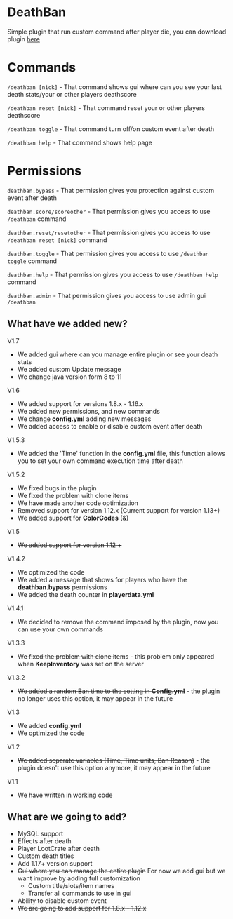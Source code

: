 # DeathBan

  Simple plugin that run custom command after player die, you can download plugin [here](https://www.spigotmc.org/resources/deathban.91723/)
  
# Commands
  `/deathban [nick]` - That command shows gui where can you see your last death stats/your or other players deathscore
  
  `/deathban reset [nick]` - That command reset your or other players deathscore

  `/deathban toggle` - That command turn off/on custom event after death
  
  `/deathban help` - That command shows help page

# Permissions
  `deathban.bypass` - That permission gives you protection against custom event after death

  `deathban.score/scoreother` - That permission gives you access to use `/deathban` command

  `deathban.reset/resetother` - That permission gives you access to use `/deathban reset [nick]` command

  `deathban.toggle` - That permission gives you access to use `/deathban toggle` command

  `deathban.help` - That permission gives you access to use `/deathban help` command

  `deathban.admin` - That permission gives you access to use admin gui `/deathban` 

## What have we added new?
V1.7
  * We added gui where can you manage entire plugin or see your death stats
  * We added custom Update message
  * We change java version form 8 to 11

V1.6
  * We added support for versions 1.8.x - 1.16.x 
  * We added new permissions, and new commands
  * We change **config.yml** adding new messages
  * We added access to enable or disable custom event after death

V1.5.3
  * We added the 'Time' function in the **config.yml** file, this function allows you to set your own     command execution time after death

V1.5.2
  * We fixed bugs in the plugin
  * We fixed the problem with clone items
  * We have made another code optimization
  * Removed support for version 1.12.x (Current support for version 1.13+)
  * We added support for **ColorCodes** (&)

V1.5
  * ~~We added support for version 1.12 +~~

V1.4.2
  * We optimized the code 
  * We added a message that shows for players who have the **deathban.bypass** permissions 
  * We added the death counter in **playerdata.yml**

V1.4.1
  * We decided to remove the command imposed by the plugin, now you can use your own commands

V1.3.3
  * ~~We fixed the problem with clone items~~ - this problem only appeared when **KeepInventory** was set on the server

V1.3.2
  * ~~We added a random Ban time to the setting in **Config.yml**~~ - the plugin no longer uses this option, it may appear in the future

V1.3
  * We added **config.yml**
  * We optimized the code

V1.2
  * ~~We added separate variables (Time, Time units, Ban Reason)~~ - the plugin doesn't use this option anymore, it may appear in the future
  
V1.1
  * We have written in working code

## What are we going to add?

  * MySQL support
  * Effects  after death 
  * Player LootCrate after death
  * Custom death titles
  * Add 1.17+ version support
  * ~~Gui where you can manage the entire plugin~~ For now we add gui but we want improve by adding full customization
    * Custom title/slots/item names
    * Transfer all commands to use in gui
  * ~~Ability to disable custom event~~
  * ~~We are going to add support for 1.8.x - 1.12.x~~
